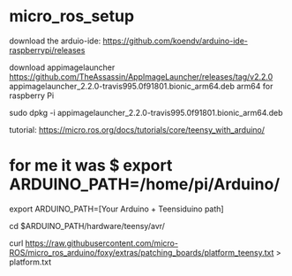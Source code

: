 # micro_ros_setup

download the arduio-ide:
https://github.com/koendv/arduino-ide-raspberrypi/releases

download appimagelauncher
https://github.com/TheAssassin/AppImageLauncher/releases/tag/v2.2.0
appimagelauncher_2.2.0-travis995.0f91801.bionic_arm64.deb 
arm64 for raspberry Pi

sudo dpkg -i appimagelauncher_2.2.0-travis995.0f91801.bionic_arm64.deb

tutorial:
https://micro.ros.org/docs/tutorials/core/teensy_with_arduino/
# for me it was $ export ARDUINO_PATH=/home/pi/Arduino/
export ARDUINO_PATH=[Your Arduino + Teensiduino path]

cd $ARDUINO_PATH/hardware/teensy/avr/

curl https://raw.githubusercontent.com/micro-ROS/micro_ros_arduino/foxy/extras/patching_boards/platform_teensy.txt > platform.txt
